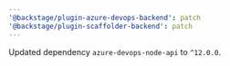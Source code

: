 ```yaml
---
'@backstage/plugin-azure-devops-backend': patch
'@backstage/plugin-scaffolder-backend': patch
---
```


Updated dependency `azure-devops-node-api` to `^12.0.0`.
